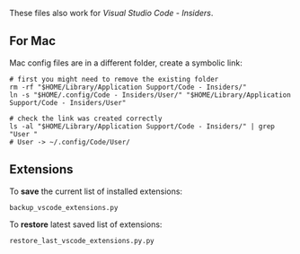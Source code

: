 These files also work for _Visual Studio Code - Insiders_.

## For Mac

Mac config files are in a different folder, create a symbolic link:

```shell
# first you might need to remove the existing folder
rm -rf "$HOME/Library/Application Support/Code - Insiders/"
ln -s "$HOME/.config/Code - Insiders/User/" "$HOME/Library/Application Support/Code - Insiders/User"

# check the link was created correctly
ls -al "$HOME/Library/Application Support/Code - Insiders/" | grep "User "
# User -> ~/.config/Code/User/

```

## Extensions

To **save** the current list of installed extensions:

```shell
backup_vscode_extensions.py
```

To **restore** latest saved list of extensions:

```shell
restore_last_vscode_extensions.py.py
```

